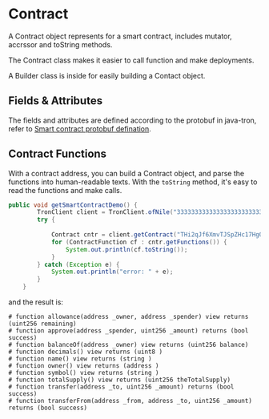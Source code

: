 # Contract

A Contract object represents for a smart contract, includes mutator, accrssor and toString methods. 

The Contract class makes it easier to call function and make deployments.

A Builder class is inside for easily building a Contact object.

## Fields & Attributes

The fields and attributes are defined according to the protobuf in java-tron, refer to [Smart contract protobuf defination](https://developers.tron.network/docs/protobuf-definition).



## Contract Functions

With a contract address, you can build a Contract object, and parse the functions into human-readable texts. With the `toString` method, it's easy to read the functions and make calls.

```java
public void getSmartContractDemo() {
        TronClient client = TronClient.ofNile("3333333333333333333333333333333333333333333333333333333333333333");
        try {
           
            Contract cntr = client.getContract("THi2qJf6XmvTJSpZHc17HgQsmJop6kb3ia");
            for (ContractFunction cf : cntr.getFunctions()) {
                System.out.println(cf.toString());
            }
        } catch (Exception e) {
            System.out.println("error: " + e);
        }
    }

```

and the result is:

```shell
# function allowance(address _owner, address _spender) view returns (uint256 remaining)
# function approve(address _spender, uint256 _amount) returns (bool success)
# function balanceOf(address _owner) view returns (uint256 balance)
# function decimals() view returns (uint8 )
# function name() view returns (string )
# function owner() view returns (address )
# function symbol() view returns (string )
# function totalSupply() view returns (uint256 theTotalSupply)
# function transfer(address _to, uint256 _amount) returns (bool success)
# function transferFrom(address _from, address _to, uint256 _amount) returns (bool success)
```

